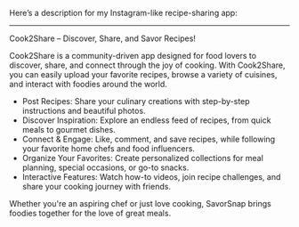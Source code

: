 Here’s a description for my Instagram-like recipe-sharing app:

---

Cook2Share – Discover, Share, and Savor Recipes!

Cook2Share is a community-driven app designed for food lovers to discover, share, and connect through the joy of cooking. 
With Cook2Share, you can easily upload your favorite recipes, browse a variety of cuisines, and interact with foodies around the world.

- Post Recipes: Share your culinary creations with step-by-step instructions and beautiful photos.
- Discover Inspiration: Explore an endless feed of recipes, from quick meals to gourmet dishes.
- Connect & Engage: Like, comment, and save recipes, while following your favorite home chefs and food influencers.
- Organize Your Favorites: Create personalized collections for meal planning, special occasions, or go-to snacks.
- Interactive Features: Watch how-to videos, join recipe challenges, and share your cooking journey with friends.

Whether you're an aspiring chef or just love cooking, SavorSnap brings foodies together for the love of great meals.
